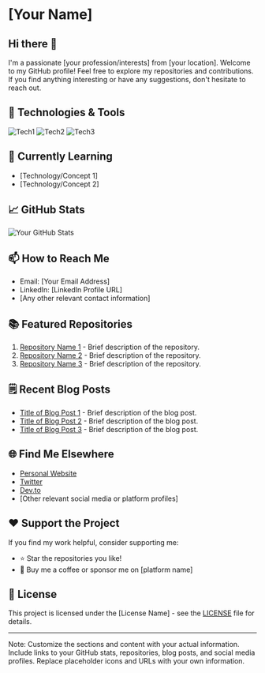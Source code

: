 # [Your Name]

## Hi there 👋

I'm a passionate [your profession/interests] from [your location]. Welcome to my GitHub profile! Feel free to explore my repositories and contributions. If you find anything interesting or have any suggestions, don't hesitate to reach out.

## 🔧 Technologies & Tools

![Tech1](link-to-tech1-icon) ![Tech2](link-to-tech2-icon) ![Tech3](link-to-tech3-icon)

## 🌱 Currently Learning

- [Technology/Concept 1]
- [Technology/Concept 2]

## 📈 GitHub Stats

![Your GitHub Stats](github-stats-link)

## 📫 How to Reach Me

- Email: [Your Email Address]
- LinkedIn: [LinkedIn Profile URL]
- [Any other relevant contact information]

## 📚 Featured Repositories

1. [Repository Name 1](link-to-repo1) - Brief description of the repository.
2. [Repository Name 2](link-to-repo2) - Brief description of the repository.
3. [Repository Name 3](link-to-repo3) - Brief description of the repository.

## 🗒️ Recent Blog Posts

- [Title of Blog Post 1](link-to-blog1) - Brief description of the blog post.
- [Title of Blog Post 2](link-to-blog2) - Brief description of the blog post.
- [Title of Blog Post 3](link-to-blog3) - Brief description of the blog post.

## 🌐 Find Me Elsewhere

- [Personal Website](your-website-url)
- [Twitter](your-twitter-url)
- [Dev.to](your-devto-url)
- [Other relevant social media or platform profiles]

## ❤️ Support the Project

If you find my work helpful, consider supporting me:

- ⭐️ Star the repositories you like!
- 🍻 Buy me a coffee or sponsor me on [platform name]

## 📝 License

This project is licensed under the [License Name] - see the [LICENSE](link-to-license-file) file for details.

---

Note: Customize the sections and content with your actual information. Include links to your GitHub stats, repositories, blog posts, and social media profiles. Replace placeholder icons and URLs with your own information.
